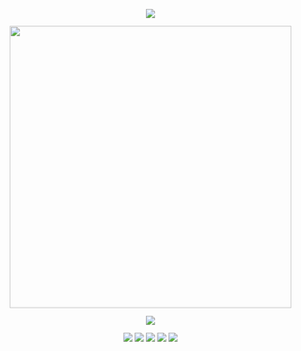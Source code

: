 <p align="center">
  <img src="https://i.postimg.cc/Vksh3sVV/Untitled33-20241209224530.png" />
</p>
<p align="center">
  <img src="https://i.postimg.cc/nzsbNVCJ/Untitled32-20241209223528.png" width="500" height="500" />
</p>


<p align="center">
  <img src="https://i.postimg.cc/VNCWh3mh/Untitled33-20241209224621.png" />
</p>

<p align="center">
  <img src= https://i.postimg.cc/MTCzg3h9/O1h3k-S2gse-Zi.gif /> <img src="https://i.postimg.cc/Y2v4VJmz/Ov-Iz-E0-J6t-Tdy.gif" /> <img src= "https://i.postimg.cc/9F3fkz2c/SGFZo7iwd-A4-X.gif" /> <img src= https://i.postimg.cc/65dQxw6n/k-HL9qp-Hkg83n.gif > <img src=https://i.postimg.cc/52KdZkz8/Yu-Qsyo-IQc-Df-V.png />
</p>
